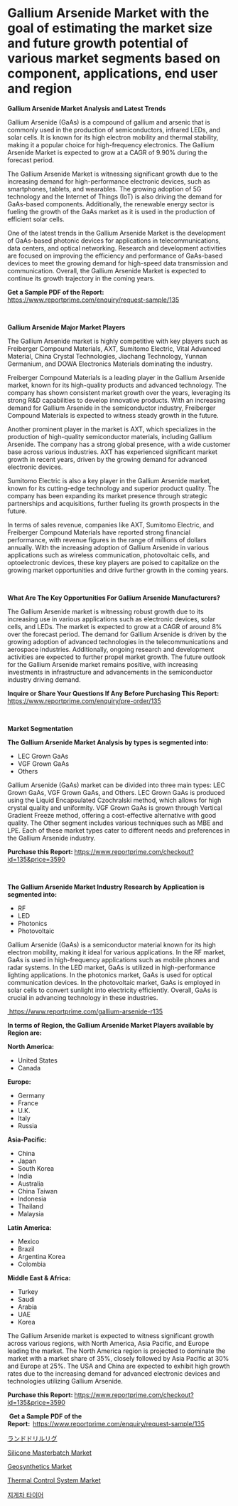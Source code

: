<p><h1>Gallium Arsenide Market with the goal of estimating the market size and future growth potential of various market segments based on component, applications, end user and region</h1></p><p><strong>Gallium Arsenide Market Analysis and Latest Trends</strong></p>
<p><p>Gallium Arsenide (GaAs) is a compound of gallium and arsenic that is commonly used in the production of semiconductors, infrared LEDs, and solar cells. It is known for its high electron mobility and thermal stability, making it a popular choice for high-frequency electronics. The Gallium Arsenide Market is expected to grow at a CAGR of 9.90% during the forecast period.</p><p>The Gallium Arsenide Market is witnessing significant growth due to the increasing demand for high-performance electronic devices, such as smartphones, tablets, and wearables. The growing adoption of 5G technology and the Internet of Things (IoT) is also driving the demand for GaAs-based components. Additionally, the renewable energy sector is fueling the growth of the GaAs market as it is used in the production of efficient solar cells.</p><p>One of the latest trends in the Gallium Arsenide Market is the development of GaAs-based photonic devices for applications in telecommunications, data centers, and optical networking. Research and development activities are focused on improving the efficiency and performance of GaAs-based devices to meet the growing demand for high-speed data transmission and communication. Overall, the Gallium Arsenide Market is expected to continue its growth trajectory in the coming years.</p></p>
<p><strong>Get a Sample PDF of the Report:&nbsp;</strong> <a href="https://www.reportprime.com/enquiry/request-sample/135">https://www.reportprime.com/enquiry/request-sample/135</a></p>
<p>&nbsp;</p>
<p><strong>Gallium Arsenide Major Market Players</strong></p>
<p><p>The Gallium Arsenide market is highly competitive with key players such as Freiberger Compound Materials, AXT, Sumitomo Electric, Vital Advanced Material, China Crystal Technologies, Jiachang Technology, Yunnan Germanium, and DOWA Electronics Materials dominating the industry.</p><p>Freiberger Compound Materials is a leading player in the Gallium Arsenide market, known for its high-quality products and advanced technology. The company has shown consistent market growth over the years, leveraging its strong R&D capabilities to develop innovative products. With an increasing demand for Gallium Arsenide in the semiconductor industry, Freiberger Compound Materials is expected to witness steady growth in the future.</p><p>Another prominent player in the market is AXT, which specializes in the production of high-quality semiconductor materials, including Gallium Arsenide. The company has a strong global presence, with a wide customer base across various industries. AXT has experienced significant market growth in recent years, driven by the growing demand for advanced electronic devices.</p><p>Sumitomo Electric is also a key player in the Gallium Arsenide market, known for its cutting-edge technology and superior product quality. The company has been expanding its market presence through strategic partnerships and acquisitions, further fueling its growth prospects in the future.</p><p>In terms of sales revenue, companies like AXT, Sumitomo Electric, and Freiberger Compound Materials have reported strong financial performance, with revenue figures in the range of millions of dollars annually. With the increasing adoption of Gallium Arsenide in various applications such as wireless communication, photovoltaic cells, and optoelectronic devices, these key players are poised to capitalize on the growing market opportunities and drive further growth in the coming years.</p></p>
<p>&nbsp;</p>
<p><strong>What Are The Key Opportunities For Gallium Arsenide Manufacturers?</strong></p>
<p><p>The Gallium Arsenide market is witnessing robust growth due to its increasing use in various applications such as electronic devices, solar cells, and LEDs. The market is expected to grow at a CAGR of around 8% over the forecast period. The demand for Gallium Arsenide is driven by the growing adoption of advanced technologies in the telecommunications and aerospace industries. Additionally, ongoing research and development activities are expected to further propel market growth. The future outlook for the Gallium Arsenide market remains positive, with increasing investments in infrastructure and advancements in the semiconductor industry driving demand.</p></p>
<p><strong>Inquire or Share Your Questions If Any Before Purchasing This Report:</strong> <a href="https://www.reportprime.com/enquiry/pre-order/135">https://www.reportprime.com/enquiry/pre-order/135</a></p>
<p>&nbsp;</p>
<p><strong>Market Segmentation</strong></p>
<p><strong>The Gallium Arsenide Market Analysis by types is segmented into:</strong></p>
<p><ul><li>LEC Grown GaAs</li><li>VGF Grown GaAs</li><li>Others</li></ul></p>
<p><p>Gallium Arsenide (GaAs) market can be divided into three main types: LEC Grown GaAs, VGF Grown GaAs, and Others. LEC Grown GaAs is produced using the Liquid Encapsulated Czochralski method, which allows for high crystal quality and uniformity. VGF Grown GaAs is grown through Vertical Gradient Freeze method, offering a cost-effective alternative with good quality. The Other segment includes various techniques such as MBE and LPE. Each of these market types cater to different needs and preferences in the Gallium Arsenide industry.</p></p>
<p><strong>Purchase this Report:&nbsp;</strong><a href="https://www.reportprime.com/checkout?id=135&price=3590">https://www.reportprime.com/checkout?id=135&price=3590</a></p>
<p>&nbsp;</p>
<p><strong>The Gallium Arsenide Market Industry Research by Application is segmented into:</strong></p>
<p><ul><li>RF</li><li>LED</li><li>Photonics</li><li>Photovoltaic</li></ul></p>
<p><p>Gallium Arsenide (GaAs) is a semiconductor material known for its high electron mobility, making it ideal for various applications. In the RF market, GaAs is used in high-frequency applications such as mobile phones and radar systems. In the LED market, GaAs is utilized in high-performance lighting applications. In the photonics market, GaAs is used for optical communication devices. In the photovoltaic market, GaAs is employed in solar cells to convert sunlight into electricity efficiently. Overall, GaAs is crucial in advancing technology in these industries.</p></p>
<p><a href="https://www.reportprime.com/gallium-arsenide-r135">&nbsp;https://www.reportprime.com/gallium-arsenide-r135</a></p>
<p><strong>In terms of Region, the Gallium Arsenide Market Players available by Region are:</strong></p>
<p>
    <p> <strong> North America: </strong>
        <ul>
            <li>United States</li>
            <li>Canada</li>
        </ul>
        </p> 
    <p> <strong> Europe: </strong>
        <ul>
            <li>Germany</li>
            <li>France</li>
            <li>U.K.</li>
            <li>Italy</li>
            <li>Russia</li>
        </ul>
        </p> 
    <p> <strong> Asia-Pacific: </strong>
        <ul>
            <li>China</li>
            <li>Japan</li>
            <li>South Korea</li>
            <li>India</li>
            <li>Australia</li>
            <li>China Taiwan</li>
            <li>Indonesia</li>
            <li>Thailand</li>
            <li>Malaysia</li>
        </ul>
        </p> 
    <p> <strong> Latin America: </strong>
        <ul>
            <li>Mexico</li>
            <li>Brazil</li>
            <li>Argentina Korea</li>
            <li>Colombia</li>
        </ul>
        </p> 
    <p> <strong> Middle East & Africa: </strong>
        <ul>
            <li>Turkey</li>
            <li>Saudi</li>
            <li>Arabia</li>
            <li>UAE</li>
            <li>Korea</li>
        </ul>
    </p>
    </p>
<p><p>The Gallium Arsenide market is expected to witness significant growth across various regions, with North America, Asia Pacific, and Europe leading the market. The North America region is projected to dominate the market with a market share of 35%, closely followed by Asia Pacific at 30% and Europe at 25%. The USA and China are expected to exhibit high growth rates due to the increasing demand for advanced electronic devices and technologies utilizing Gallium Arsenide.</p></p>
<p><strong>Purchase this Report: </strong><a href="https://www.reportprime.com/checkout?id=135&price=3590">https://www.reportprime.com/checkout?id=135&price=3590</a></p>
<p>&nbsp;<strong>Get a Sample PDF of the Report:&nbsp;&nbsp;</strong><a href="https://www.reportprime.com/enquiry/request-sample/135">https://www.reportprime.com/enquiry/request-sample/135</a></p>
<p><strong></strong></p>
<p><p><a href="https://medium.com/@diegomoen2016/%E3%83%A9%E3%83%B3%E3%83%89%E3%83%89%E3%83%AA%E3%83%AB%E3%83%AA%E3%82%B0%E6%A5%AD%E7%95%8C%E5%88%86%E6%9E%90%E3%83%AC%E3%83%9D%E3%83%BC%E3%83%88-%E3%81%9D%E3%81%AE%E5%B8%82%E5%A0%B4%E8%A6%8F%E6%A8%A1%E3%81%AF-2024%E5%B9%B4%E3%81%8B%E3%82%892031%E5%B9%B4%E3%81%BE%E3%81%A7%E3%81%AE%E6%9C%9F%E9%96%93%E3%81%AB-13-5-%E3%81%AEcagr%E3%81%A7%E6%88%90%E9%95%B7%E3%81%97%E3%81%A6%E3%81%84%E3%81%BE%E3%81%99-%E5%BF%9C%E7%94%A8-%E3%82%BF%E3%82%A4%E3%83%97-%E3%81%8A%E3%82%88%E3%81%B3%E5%9C%B0%E5%9F%9F%E5%88%A5%E3%81%AE%E4%BA%88%E6%B8%AC%E3%81%AB%E3%82%88%E3%82%8B-0f9d9af24363">ランドドリルリグ</a></p><p><a href="https://github.com/kumertitash/Market-Research-Report-List-1/blob/main/silicone-masterbatch-market.md">Silicone Masterbatch Market</a></p><p><a href="https://github.com/amapolalg/Market-Research-Report-List-1/blob/main/geosynthetics-market.md">Geosynthetics Market</a></p><p><a href="https://www.linkedin.com/pulse/thermal-control-system-market-global-insights-sales-cbnhf">Thermal Control System Market</a></p><p><a href="https://medium.com/@joananitzsche/%EA%B8%80%EB%A1%9C%EB%B2%8C-%EC%A7%80%EA%B2%8C%EC%B0%A8-%ED%83%80%EC%9D%B4%EC%96%B4-%EC%8B%9C%EC%9E%A5%EC%9D%98-%ED%8A%B8%EB%A0%8C%EB%93%9C-%EC%98%88%EC%B8%A1-%EB%B0%8F-%EC%98%81%ED%96%A5-%EB%B6%84%EC%84%9D-2024%EB%85%84-2031%EB%85%84-%EC%9D%80-137-%ED%8E%98%EC%9D%B4%EC%A7%80%EC%97%90-%EA%B1%B8%EC%B3%90-%EB%8B%A4%EB%A3%B9%EB%8B%88%EB%8B%A4-d1029d35425d">지게차 타이어</a></p></p>